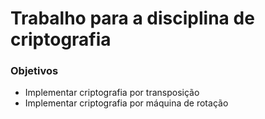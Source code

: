 # Trabalho para a disciplina de criptografia
### Objetivos
* Implementar criptografia por transposição
* Implementar criptografia por máquina de rotação